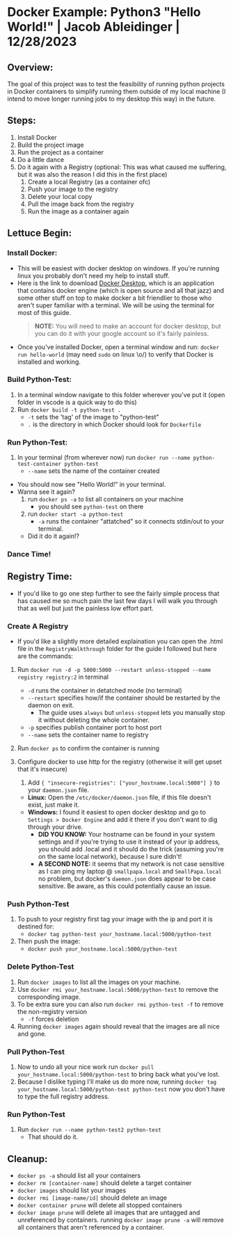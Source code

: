 # Docker Example: Python3 "Hello World!" | Jacob Ableidinger | 12/28/2023

## Overview:
The goal of this project was to test the feasibility of running python projects in Docker containers to simplify running them outside of my local machine (I intend to move longer running jobs to my desktop this way) in the future.

## Steps:
1. Install Docker
1. Build the project image
1. Run the project as a container
1. Do a little dance
1. Do it again with a Registry (optional: This was what caused me suffering, but it was also the reason I did this in the first place)
    1. Create a local Registry (as a container ofc)
    1. Push your image to the registry
    1. Delete your local copy
    1. Pull the image back from the registry
    1. Run the image as a container again

## Lettuce Begin:
### Install Docker:
- This will be easiest with docker desktop on windows. If you're running linux you probably don't need my help to install stuff.
- Here is the link to download [Docker Desktop](https://www.docker.com/products/docker-desktop/), which is an application that contains docker engine (which is open source and all that jazz) and some other stuff on top to make docker a bit friendlier to those who aren't super familiar with a terminal. We will be using the terminal for most of this guide.
    > **NOTE:** You will need to make an account for docker desktop, but you can do it with your google account so it's fairly painless.
- Once you've installed Docker, open a terminal window and run: `docker run hello-world` (may need `sudo` on linux \o/) to verify that Docker is installed and working.

### Build Python-Test:
1. In a terminal window navigate to this folder wherever you've put it (open folder in vscode is a quick way to do this)
1. Run `docker build -t python-test .` 
    - `-t` sets the 'tag' of the image to "python-test"
    - `.` is the directory in which Docker should look for `Dockerfile`

### Run Python-Test:
1. In your terminal (from wherever now) run `docker run --name python-test-container python-test`
    - `--name` sets the name of the container created
- You should now see "Hello World!" in your terminal.
- Wanna see it again?
    1. run `docker ps -a` to list all containers on your machine
        - you should see `python-test` on there
    1. run `docker start -a python-test`
        - `-a` runs the container "attatched" so it connects stdin/out to your terminal.
    - Did it do it again!?
    
### Dance Time!

## Registry Time:
- If you'd like to go one step further to see the fairly simple process that has caused me so much pain the last few days I will walk you through that as well but just the painless low effort part.

### Create A Registry
- If you'd like a slightly more detailed explaination you can open the .html file in the `RegistryWalkthrough` folder for the guide I followed but here are the commands:
1. Run `docker run -d -p 5000:5000 --restart unless-stopped --name registry registry:2` in terminal
    - `-d` runs the container in detatched mode (no terminal)
    - `--restart` specifies how/if the container should be restarted by the daemon on exit.
        - The guide uses `always` but `unless-stopped` lets you manually stop it without deleting the whole container.
    - `-p` specifies publish container port to host port
    - `--name` sets the container name to registry
1. Run `docker ps` to confirm the container is running

1. Configure docker to use http for the registry (otherwise it will get upset that it's insecure)
    1. Add `{ "insecure-registries": ["your_hostname.local:5000"] }` to your `daemon.json` file. 
    - **Linux:** Open the `/etc/docker/daemon.json` file, if this file doesn't exist, just make it.
    - **Windows:** I found it easiest to open docker desktop and go to `Settings > Docker Engine` and add it there if you don't want to dig through your drive.
        - **DID YOU KNOW:** Your hostname can be found in your system settings and if you're trying to use it instead of your ip address, you should add .local and it should do the trick (assuming you're on the same local network), because I sure didn't!
        - **A SECOND NOTE:** it seems that my network is not case sensitive as I can ping my laptop @ `smallpapa.local` and `SmallPapa.local` no problem, but docker's `daemon.json` does appear to be case sensitive. Be aware, as this could potentially cause an issue.

### Push Python-Test
1. To push to your registry first tag your image with the ip and port it is destined for:
    - `docker tag python-test your_hostname.local:5000/python-test`
1. Then push the image:
    - `docker push your_hostname.local:5000/python-test`

### Delete Python-Test
1. Run `docker images` to list all the images on your machine.
1. Use `docker rmi your_hostname.local:5000/python-test` to remove the corresponding image.
1. To be extra sure you can also run `docker rmi python-test -f` to remove the non-registry version
    - `-f` forces deletion
1. Running `docker images` again should reveal that the images are all nice and gone.

### Pull Python-Test
1. Now to undo all your nice work run `docker pull your_hostname.local:5000/python-test` to bring back what you've lost.
1. Because I dislike typing I'll make us do more now, running `docker tag your_hostname.local:5000/python-test python-test` now you don't have to type the full registry address.

### Run Python-Test
1. Run `docker run --name python-test2 python-test`
    - That should do it.

## Cleanup:
- `docker ps -a` should list all your containers
- `docker rm [container-name]` should delete a target container
- `docker images` should list your images
- `docker rmi [image-name/id]` should delete an image
- `docker container prune` will delete all stopped containers
- `docker image prune` will delete all images that are untagged and unreferenced by containers. running `docker image prune -a` will remove all containers that aren't referenced by a container.